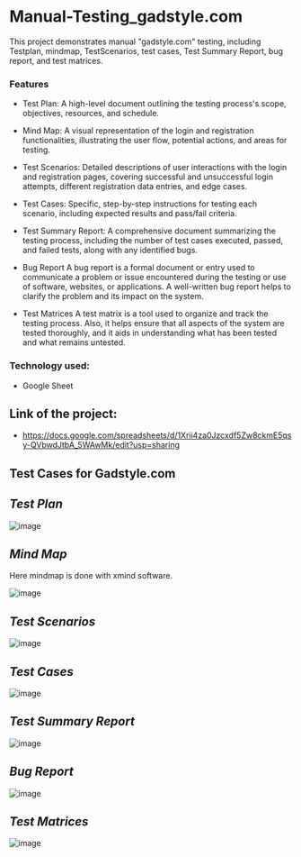 # Manual-Testing_gadstyle.com
This project demonstrates manual "gadstyle.com" testing, including Testplan, mindmap, TestScenarios, test cases, Test Summary Report, bug report, and test matrices.

### Features

   - Test Plan:
A high-level document outlining the testing process's scope, objectives, resources, and schedule.

   - Mind Map: 
A visual representation of the login and registration functionalities, illustrating the user flow, potential actions, and areas for testing.

   - Test Scenarios:
Detailed descriptions of user interactions with the login and registration pages, covering successful and unsuccessful login attempts, different registration data entries, and edge cases.

   - Test Cases: 
Specific, step-by-step instructions for testing each scenario, including expected results and pass/fail criteria.

 - Test Summary Report:
A comprehensive document summarizing the testing process, including the number of test cases executed, passed, and failed tests, along with any identified bugs.

- Bug Report
A bug report is a formal document or entry used to communicate a problem or issue encountered during the testing or use of software, websites, or applications. A well-written bug report helps to clarify the problem and its impact on the system.

 - Test Matrices
A test matrix is a tool used to organize and track the testing process. Also, it helps ensure that all aspects of the system are tested thoroughly, and it aids in understanding what has been tested and what remains untested.

### **Technology used:**
- Google Sheet
  
## Link of the project:

 - https://docs.google.com/spreadsheets/d/1Xrii4za0Jzcxdf5Zw8ckmE5qsy-QVbwdJtbA_5WAwMk/edit?usp=sharing

## Test Cases for Gadstyle.com

 ## _**Test Plan**_
![image](https://github.com/user-attachments/assets/2594a0ac-efab-4449-997c-06ef8474919b)

 ## _**Mind Map**_
Here mindmap is done with xmind software.

![image](https://github.com/user-attachments/assets/25e716cd-40c2-46c3-be4a-bb5d886f50b5)

 ## _**Test Scenarios**_
 
  ![image](https://github.com/user-attachments/assets/09b97061-9c2e-49fa-9af7-7a9331a940cd)

 ## _**Test Cases**_

  ![image](https://github.com/user-attachments/assets/721796e6-193e-48f0-bd15-6f602873a510)

   ## _**Test Summary Report**_

![image](https://github.com/user-attachments/assets/0601602b-509f-411a-97a0-0be8df2b1295)

## _**Bug Report**_

![image](https://github.com/user-attachments/assets/7a913f4f-9a6f-400a-a55a-3101bb0fa6d3)

## _**Test Matrices**_

![image](https://github.com/user-attachments/assets/0b17cd2d-f60c-463d-badd-a4e08388f2c7)









    
